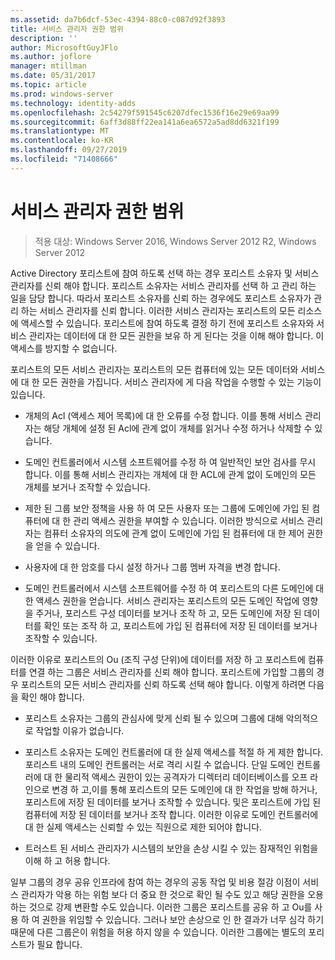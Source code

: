 ```yaml
---
ms.assetid: da7b6dcf-53ec-4394-88c0-c087d92f3893
title: 서비스 관리자 권한 범위
description: ''
author: MicrosoftGuyJFlo
ms.author: joflore
manager: mtillman
ms.date: 05/31/2017
ms.topic: article
ms.prod: windows-server
ms.technology: identity-adds
ms.openlocfilehash: 2c54279f591545c6207dfec1536f16e29e69aa99
ms.sourcegitcommit: 6aff3d88ff22ea141a6ea6572a5ad8dd6321f199
ms.translationtype: MT
ms.contentlocale: ko-KR
ms.lasthandoff: 09/27/2019
ms.locfileid: "71408666"
---
```

# <a name="service-administrator-scope-of-authority"></a>서비스 관리자 권한 범위

>적용 대상: Windows Server 2016, Windows Server 2012 R2, Windows Server 2012

Active Directory 포리스트에 참여 하도록 선택 하는 경우 포리스트 소유자 및 서비스 관리자를 신뢰 해야 합니다. 포리스트 소유자는 서비스 관리자를 선택 하 고 관리 하는 일을 담당 합니다. 따라서 포리스트 소유자를 신뢰 하는 경우에도 포리스트 소유자가 관리 하는 서비스 관리자를 신뢰 합니다. 이러한 서비스 관리자는 포리스트의 모든 리소스에 액세스할 수 있습니다. 포리스트에 참여 하도록 결정 하기 전에 포리스트 소유자와 서비스 관리자는 데이터에 대 한 모든 권한을 보유 하 게 된다는 것을 이해 해야 합니다. 이 액세스를 방지할 수 없습니다.  
  
포리스트의 모든 서비스 관리자는 포리스트의 모든 컴퓨터에 있는 모든 데이터와 서비스에 대 한 모든 권한을 가집니다. 서비스 관리자에 게 다음 작업을 수행할 수 있는 기능이 있습니다.  
  
-   개체의 Acl (액세스 제어 목록)에 대 한 오류를 수정 합니다. 이를 통해 서비스 관리자는 해당 개체에 설정 된 Acl에 관계 없이 개체를 읽거나 수정 하거나 삭제할 수 있습니다.  
  
-   도메인 컨트롤러에서 시스템 소프트웨어를 수정 하 여 일반적인 보안 검사를 무시 합니다. 이를 통해 서비스 관리자는 개체에 대 한 ACL에 관계 없이 도메인의 모든 개체를 보거나 조작할 수 있습니다.  
  
-   제한 된 그룹 보안 정책을 사용 하 여 모든 사용자 또는 그룹에 도메인에 가입 된 컴퓨터에 대 한 관리 액세스 권한을 부여할 수 있습니다. 이러한 방식으로 서비스 관리자는 컴퓨터 소유자의 의도에 관계 없이 도메인에 가입 된 컴퓨터에 대 한 제어 권한을 얻을 수 있습니다.  
  
-   사용자에 대 한 암호를 다시 설정 하거나 그룹 멤버 자격을 변경 합니다.  
  
-   도메인 컨트롤러에서 시스템 소프트웨어를 수정 하 여 포리스트의 다른 도메인에 대 한 액세스 권한을 얻습니다. 서비스 관리자는 포리스트의 모든 도메인 작업에 영향을 주거나, 포리스트 구성 데이터를 보거나 조작 하 고, 모든 도메인에 저장 된 데이터를 확인 또는 조작 하 고, 포리스트에 가입 된 컴퓨터에 저장 된 데이터를 보거나 조작할 수 있습니다.  
  
이러한 이유로 포리스트의 Ou (조직 구성 단위)에 데이터를 저장 하 고 포리스트에 컴퓨터를 연결 하는 그룹은 서비스 관리자를 신뢰 해야 합니다. 포리스트에 가입할 그룹의 경우 포리스트의 모든 서비스 관리자를 신뢰 하도록 선택 해야 합니다. 이렇게 하려면 다음을 확인 해야 합니다.  
  
-   포리스트 소유자는 그룹의 관심사에 맞게 신뢰 될 수 있으며 그룹에 대해 악의적으로 작업할 이유가 없습니다.  
  
-   포리스트 소유자는 도메인 컨트롤러에 대 한 실제 액세스를 적절 하 게 제한 합니다. 포리스트 내의 도메인 컨트롤러는 서로 격리 시킬 수 없습니다. 단일 도메인 컨트롤러에 대 한 물리적 액세스 권한이 있는 공격자가 디렉터리 데이터베이스를 오프 라인으로 변경 하 고,이를 통해 포리스트의 모든 도메인에 대 한 작업을 방해 하거나, 포리스트에 저장 된 데이터를 보거나 조작할 수 있습니다. 및은 포리스트에 가입 된 컴퓨터에 저장 된 데이터를 보거나 조작 합니다. 이러한 이유로 도메인 컨트롤러에 대 한 실제 액세스는 신뢰할 수 있는 직원으로 제한 되어야 합니다.  
  
-   트러스트 된 서비스 관리자가 시스템의 보안을 손상 시킬 수 있는 잠재적인 위험을 이해 하 고 허용 합니다.  
  
일부 그룹의 경우 공유 인프라에 참여 하는 경우의 공동 작업 및 비용 절감 이점이 서비스 관리자가 악용 하는 위험 보다 더 중요 한 것으로 확인 될 수도 있고 해당 권한을 오용 하는 것으로 강제 변환할 수도 있습니다. 이러한 그룹은 포리스트를 공유 하 고 Ou를 사용 하 여 권한을 위임할 수 있습니다. 그러나 보안 손상으로 인 한 결과가 너무 심각 하기 때문에 다른 그룹은이 위험을 허용 하지 않을 수 있습니다. 이러한 그룹에는 별도의 포리스트가 필요 합니다.  
  


